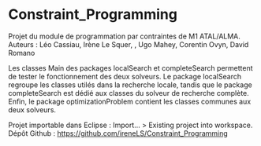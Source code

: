 # Constraint_Programming
Projet du module de programmation par contraintes de M1 ATAL/ALMA.
Auteurs : Léo Cassiau, Irène Le Squer, , Ugo Mahey, Corentin Ovyn, David Romano

Les classes Main des packages localSearch et completeSearch permettent de tester le fonctionnement des deux solveurs.
Le package localSearch regroupe les classes utilés dans la recherche locale, tandis que le package completeSearch est dédié aux classes du solveur de recherche complète. Enfin, le package optimizationProblem contient les classes communes aux deux solveurs.

Projet importable dans Eclipse : Import... > Existing project into workspace.
Dépôt Github : https://github.com/ireneLS/Constraint_Programming
